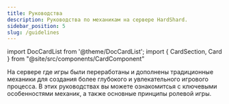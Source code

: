 ```yaml
---
title: Руководства
description: Руководства по механикам на сервере HardShard.
sidebar_position: 5
slug: /guidelines
---
```


import DocCardList from '@theme/DocCardList';
import { CardSection, Card } from "@site/src/components/CardComponent"

На сервере где игры были переработаны и дополнены традиционные механики для создания более глубокого и увлекательного игрового процесса. В этих руководствах вы можете ознакомитсья с ключевыми особенностями механик, а также основные принципы ролевой игры.

<CardSection>
  <Card 
    title="Система голосования"
    description="Голосуйте за сервер, чтобы получаить уникальные предметы."
    to="/docs/voting"
  />
  <Card 
    title="Механики"
    description="Улучшение игрового опыта и возможностей для взаимодействия с окружающим миром."
    to="/docs/mechanics"
  />
  <Card 
    title="Ролевая игра"
    description="Создавайте свои собственные истории и взаимодействуйте с другими персонажами."
    to="/docs/roleplay"
  />
</CardSection>